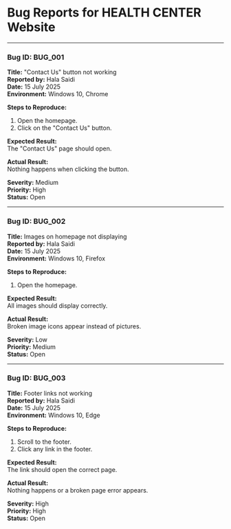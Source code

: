 # Bug Reports for HEALTH CENTER Website

---

### Bug ID: BUG_001  
**Title:** "Contact Us" button not working  
**Reported by:** Hala Saidi  
**Date:** 15 July 2025  
**Environment:** Windows 10, Chrome  

**Steps to Reproduce:**  
1. Open the homepage.  
2. Click on the "Contact Us" button.  

**Expected Result:**  
The "Contact Us" page should open.  

**Actual Result:**  
Nothing happens when clicking the button.  

**Severity:** Medium  
**Priority:** High  
**Status:** Open  

---

### Bug ID: BUG_002  
**Title:** Images on homepage not displaying  
**Reported by:** Hala Saidi  
**Date:** 15 July 2025  
**Environment:** Windows 10, Firefox  

**Steps to Reproduce:**  
1. Open the homepage.  

**Expected Result:**  
All images should display correctly.  

**Actual Result:**  
Broken image icons appear instead of pictures.  

**Severity:** Low  
**Priority:** Medium  
**Status:** Open  

---

### Bug ID: BUG_003  
**Title:** Footer links not working  
**Reported by:** Hala Saidi  
**Date:** 15 July 2025  
**Environment:** Windows 10, Edge  

**Steps to Reproduce:**  
1. Scroll to the footer.  
2. Click any link in the footer.  

**Expected Result:**  
The link should open the correct page.  

**Actual Result:**  
Nothing happens or a broken page error appears.  

**Severity:** High  
**Priority:** High  
**Status:** Open  
